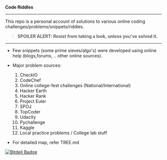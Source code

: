 **Code Riddles**

***
This repo is a personal account of solutions to various 
online coding challenges/problems/snippets/riddles.

> **SPOILER ALERT: Resist from taking a look, unless you've solved it.**

***

*	Few snippets (some prime sieves/algo's) were developed
	using online help (blogs,forums, .. other online sources).

*	Major problem sources:
	1.    CheckIO
	2.    CodeChef
	3.    Online college-fest challenges (National/International)
	4.    Hacker Earth
	5.    Hacker Rank
	6.    Project Euler
	7.    SPOJ
	8.    TopCoder
	9.    Udacity
	10.   Pychallenge
	11.   Kaggle
	12.   Local practice problems / College lab stuff
	

- For detailed map, refer TREE.md


[![Bitdeli Badge](https://d2weczhvl823v0.cloudfront.net/arcolife/coderiddles/trend.png)](https://bitdeli.com/free "Bitdeli Badge")

